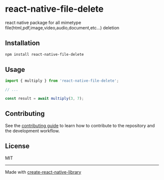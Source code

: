 # react-native-file-delete

react native package for all mimetype file(html,pdf,image,video,audio,document,etc...) deletion

## Installation

```sh
npm install react-native-file-delete
```

## Usage

```js
import { multiply } from 'react-native-file-delete';

// ...

const result = await multiply(3, 7);
```

## Contributing

See the [contributing guide](CONTRIBUTING.md) to learn how to contribute to the repository and the development workflow.

## License

MIT

---

Made with [create-react-native-library](https://github.com/callstack/react-native-builder-bob)
